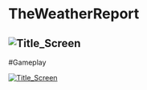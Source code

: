 # TheWeatherReport
![Title_Screen](https://github.com/malachias13/TheWeatherReport/assets/69220988/e11b52c9-66bb-4558-bfa1-a6509ffe7bb1)
----
#Gameplay

[![Title_Screen](https://github.com/malachias13/TheWeatherReport/assets/69220988/e11b52c9-66bb-4558-bfa1-a6509ffe7bb1)](https://www.youtube.com/watch?v=KAlzdmnUE7M)
